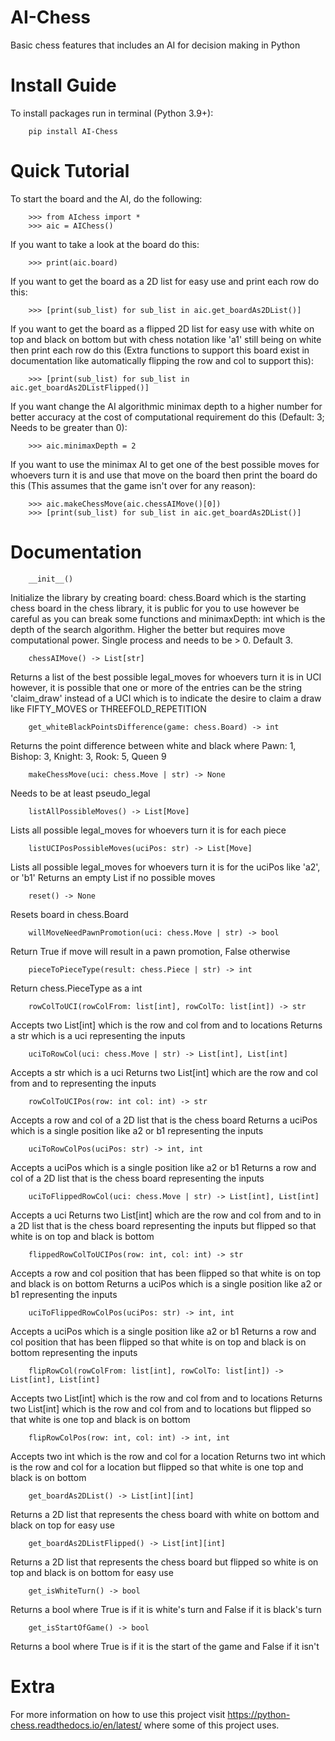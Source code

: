 # AI-Chess

Basic chess features that includes an AI for decision making in Python

# Install Guide

To install packages run in terminal (Python 3.9+):

        pip install AI-Chess

# Quick Tutorial

To start the board and the AI, do the following:

        >>> from AIchess import *
        >>> aic = AIChess()

If you want to take a look at the board do this:

        >>> print(aic.board)
        
If you want to get the board as a 2D list for easy use and print each row do this:

        >>> [print(sub_list) for sub_list in aic.get_boardAs2DList()]
        
If you want to get the board as a flipped 2D list for easy use with white on top and black on bottom but with chess notation like 'a1' still being on white then print each row do this (Extra functions to support this board exist in documentation like automatically flipping the row and col to support this):

        >>> [print(sub_list) for sub_list in aic.get_boardAs2DListFlipped()]
        
If you want change the AI algorithmic minimax depth to a higher number for better accuracy at the cost of computational requirement do this (Default: 3; Needs to be greater than 0):

        >>> aic.minimaxDepth = 2
        
If you want to use the minimax AI to get one of the best possible moves for whoevers turn it is and use that move on the board then print the board do this (This assumes that the game isn't over for any reason):

        >>> aic.makeChessMove(aic.chessAIMove()[0])
        >>> [print(sub_list) for sub_list in aic.get_boardAs2DList()]
        
# Documentation

        __init__()

Initialize the library by creating board: chess.Board which is the starting chess board in the chess library, it is public for you to use however be careful as you can break some functions and minimaxDepth: int which is the depth of the search algorithm. Higher the better but requires move computational power. Single process and needs to be > 0. Default 3.

        chessAIMove() -> List[str]
        
Returns a list of the best possible legal_moves for whoevers turn it is in UCI however, it is possible that one or more of the entries can be the string 'claim_draw' instead of a UCI which is to indicate the desire to claim a draw like FIFTY_MOVES or THREEFOLD_REPETITION

        get_whiteBlackPointsDifference(game: chess.Board) -> int
        
Returns the point difference between white and black where Pawn: 1, Bishop: 3, Knight: 3, Rook: 5, Queen 9

        makeChessMove(uci: chess.Move | str) -> None
        
Needs to be at least pseudo_legal

        listAllPossibleMoves() -> List[Move]
        
Lists all possible legal_moves for whoevers turn it is for each piece

        listUCIPosPossibleMoves(uciPos: str) -> List[Move]
        
Lists all possible legal_moves for whoevers turn it is for the uciPos like 'a2', or 'b1'
Returns an empty List if no possible moves

        reset() -> None 
        
Resets board in chess.Board

        willMoveNeedPawnPromotion(uci: chess.Move | str) -> bool

Return True if move will result in a pawn promotion, False otherwise

        pieceToPieceType(result: chess.Piece | str) -> int
        
Return chess.PieceType as a int

        rowColToUCI(rowColFrom: list[int], rowColTo: list[int]) -> str
        
Accepts two List[int] which is the row and col from and to locations 
Returns a str which is a uci representing the inputs

        uciToRowCol(uci: chess.Move | str) -> List[int], List[int]
        
Accepts a str which is a uci
Returns two List[int] which are the row and col from and to representing the inputs

        rowColToUCIPos(row: int col: int) -> str
        
Accepts a row and col of a 2D list that is the chess board
Returns a uciPos which is a single position like a2 or b1 representing the inputs

        uciToRowColPos(uciPos: str) -> int, int
        
Accepts a uciPos which is a single position like a2 or b1 
Returns a row and col of a 2D list that is the chess board representing the inputs

        uciToFlippedRowCol(uci: chess.Move | str) -> List[int], List[int]
        
Accepts a uci
Returns two List[int] which are the row and col from and to in a 2D list that is the chess board representing 
the inputs but flipped so that white is on top and black is bottom

        flippedRowColToUCIPos(row: int, col: int) -> str
        
Accepts a row and col position that has been flipped so that white is on top and black is on bottom
Returns a uciPos which is a single position like a2 or b1 representing the inputs

        uciToFlippedRowColPos(uciPos: str) -> int, int
        
Accepts a uciPos which is a single position like a2 or b1 
Returns a row and col position that has been flipped so that white is on top and black is on bottom representing the inputs

        flipRowCol(rowColFrom: list[int], rowColTo: list[int]) -> List[int], List[int]
        
Accepts two List[int] which is the row and col from and to locations 
Returns two List[int] which is the row and col from and to locations but flipped so that white is one top and black is on bottom

        flipRowColPos(row: int, col: int) -> int, int
        
Accepts two int which is the row and col for a location
Returns two int which is the row and col for a location but flipped so that white is one top and black is on bottom

        get_boardAs2DList() -> List[int][int]
        
Returns a 2D list that represents the chess board with white on bottom and black on top for easy use 

        get_boardAs2DListFlipped() -> List[int][int]
        
Returns a 2D list that represents the chess board but flipped so white is on top and black is on bottom for easy use 

        get_isWhiteTurn() -> bool
        
Returns a bool where True is if it is white's turn and False if it is black's turn

        get_isStartOfGame() -> bool
        
Returns a bool where True is if it is the start of the game and False if it isn't

# Extra

For more information on how to use this project visit https://python-chess.readthedocs.io/en/latest/ where some of this project uses.